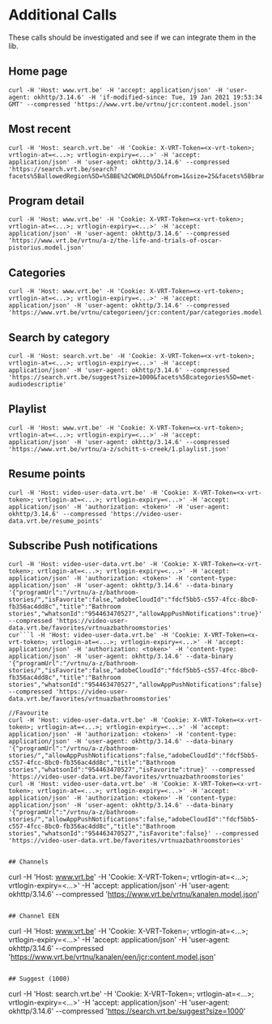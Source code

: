 # Additional Calls
These calls should be investigated and see if we can integrate them in the lib.


## Home page

```
curl -H 'Host: www.vrt.be' -H 'accept: application/json' -H 'user-agent: okhttp/3.14.6' -H 'if-modified-since: Tue, 19 Jan 2021 19:53:34 GMT' --compressed 'https://www.vrt.be/vrtnu/jcr:content.model.json'
```

## Most recent

```
curl -H 'Host: search.vrt.be' -H 'Cookie: X-VRT-Token=<x-vrt-token>; vrtlogin-at=<...>; vrtlogin-expiry=<...>' -H 'accept: application/json' -H 'user-agent: okhttp/3.14.6' --compressed 'https://search.vrt.be/search?facets%5BallowedRegion%5D=%5BBE%2CWORLD%5D&from=1&size=25&facets%5Bbrands%5D=%5Been%2Ccanvas%2Cklara%2Cmnm%2Cradio1%2Cradio2%2Csporza%2Cstubru%2Cvrtnws%2Cvrtnu%2Cvrtnxt%5D'
```

## Program detail

```
curl -H 'Host: www.vrt.be' -H 'Cookie: X-VRT-Token=<x-vrt-token>; vrtlogin-at=<...>; vrtlogin-expiry=<...>' -H 'accept: application/json' -H 'user-agent: okhttp/3.14.6' --compressed 'https://www.vrt.be/vrtnu/a-z/the-life-and-trials-of-oscar-pistorius.model.json'
```

## Categories

```
curl -H 'Host: www.vrt.be' -H 'Cookie: X-VRT-Token=<x-vrt-token>; vrtlogin-at=<...>; vrtlogin-expiry=<...>' -H 'accept: application/json' -H 'user-agent: okhttp/3.14.6' --compressed 'https://www.vrt.be/vrtnu/categorieen/jcr:content/par/categories.model.json'
```

## Search by category

```
curl -H 'Host: search.vrt.be' -H 'Cookie: X-VRT-Token=<x-vrt-token>; vrtlogin-at=<...>; vrtlogin-expiry=<...>' -H 'accept: application/json' -H 'user-agent: okhttp/3.14.6' --compressed 'https://search.vrt.be/suggest?size=1000&facets%5Bcategories%5D=met-audiodescriptie'
```

## Playlist

```
curl -H 'Host: www.vrt.be' -H 'Cookie: X-VRT-Token=<x-vrt-token>; vrtlogin-at=<...>; vrtlogin-expiry=<...>' -H 'accept: application/json' -H 'user-agent: okhttp/3.14.6' --compressed 'https://www.vrt.be/vrtnu/a-z/schitt-s-creek/1.playlist.json'
```

## Resume points

```
curl -H 'Host: video-user-data.vrt.be' -H 'Cookie: X-VRT-Token=<x-vrt-token>; vrtlogin-at=<...>; vrtlogin-expiry=<...>' -H 'accept: application/json' -H 'authorization: <token>' -H 'user-agent: okhttp/3.14.6' --compressed 'https://video-user-data.vrt.be/resume_points'
```

## Subscribe Push notifications

```
curl -H 'Host: video-user-data.vrt.be' -H 'Cookie: X-VRT-Token=<x-vrt-token>; vrtlogin-at=<...>; vrtlogin-expiry=<...>' -H 'accept: application/json' -H 'authorization: <token>' -H 'content-type: application/json' -H 'user-agent: okhttp/3.14.6' --data-binary '{"programUrl":"/vrtnu/a-z/bathroom-stories/","isFavorite":false,"adobeCloudId":"fdcf5bb5-c557-4fcc-8bc0-fb356ac4dd8c","title":"Bathroom stories","whatsonId":"954463470527","allowAppPushNotifications":true}' --compressed 'https://video-user-data.vrt.be/favorites/vrtnuazbathroomstories'
cur```l -H 'Host: video-user-data.vrt.be' -H 'Cookie: X-VRT-Token=<x-vrt-token>; vrtlogin-at=<...>; vrtlogin-expiry=<...>' -H 'accept: application/json' -H 'authorization: <token>' -H 'content-type: application/json' -H 'user-agent: okhttp/3.14.6' --data-binary '{"programUrl":"/vrtnu/a-z/bathroom-stories/","isFavorite":false,"adobeCloudId":"fdcf5bb5-c557-4fcc-8bc0-fb356ac4dd8c","title":"Bathroom stories","whatsonId":"954463470527","allowAppPushNotifications":false}' --compressed 'https://video-user-data.vrt.be/favorites/vrtnuazbathroomstories'

//Favourite
curl -H 'Host: video-user-data.vrt.be' -H 'Cookie: X-VRT-Token=<x-vrt-token>; vrtlogin-at=<...>; vrtlogin-expiry=<...>' -H 'accept: application/json' -H 'authorization: <token>' -H 'content-type: application/json' -H 'user-agent: okhttp/3.14.6' --data-binary '{"programUrl":"/vrtnu/a-z/bathroom-stories/","allowAppPushNotifications":false,"adobeCloudId":"fdcf5bb5-c557-4fcc-8bc0-fb356ac4dd8c","title":"Bathroom stories","whatsonId":"954463470527","isFavorite":true}' --compressed 'https://video-user-data.vrt.be/favorites/vrtnuazbathroomstories'
curl -H 'Host: video-user-data.vrt.be' -H 'Cookie: X-VRT-Token=<x-vrt-token>; vrtlogin-at=<...>; vrtlogin-expiry=<...>' -H 'accept: application/json' -H 'authorization: <token>' -H 'content-type: application/json' -H 'user-agent: okhttp/3.14.6' --data-binary '{"programUrl":"/vrtnu/a-z/bathroom-stories/","allowAppPushNotifications":false,"adobeCloudId":"fdcf5bb5-c557-4fcc-8bc0-fb356ac4dd8c","title":"Bathroom stories","whatsonId":"954463470527","isFavorite":false}' --compressed 'https://video-user-data.vrt.be/favorites/vrtnuazbathroomstories'


## Channels

```
curl -H 'Host: www.vrt.be' -H 'Cookie: X-VRT-Token=<x-vrt-token>; vrtlogin-at=<...>; vrtlogin-expiry=<...>' -H 'accept: application/json' -H 'user-agent: okhttp/3.14.6' --compressed 'https://www.vrt.be/vrtnu/kanalen.model.json'
```

## Channel EEN

```
curl -H 'Host: www.vrt.be' -H 'Cookie: X-VRT-Token=<x-vrt-token>; vrtlogin-at=<...>; vrtlogin-expiry=<...>' -H 'accept: application/json' -H 'user-agent: okhttp/3.14.6' --compressed 'https://www.vrt.be/vrtnu/kanalen/een/jcr:content.model.json'
```

## Suggest (1000)

```
curl -H 'Host: search.vrt.be' -H 'Cookie: X-VRT-Token=<x-vrt-token>; vrtlogin-at=<...>; vrtlogin-expiry=<...>' -H 'accept: application/json' -H 'user-agent: okhttp/3.14.6' --compressed 'https://search.vrt.be/suggest?size=1000'
```
